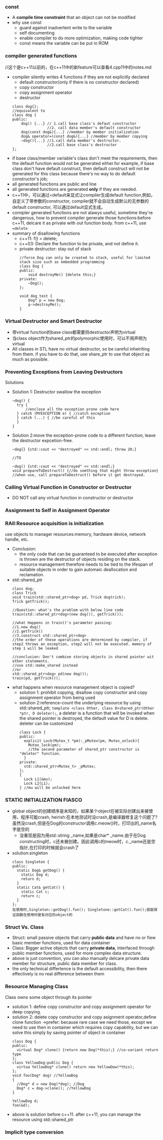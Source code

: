 ### const
- A **compile time constraint** that an object can not be modified
- why use const
  - guard against inadvertent write to the variable
  - self documenting
  - enable compiler to do more optimization, making code tighter
  - const means the variable can be put in ROM
### compiler generated functions
//这个是c++11以前的，在c++11中的新feature可以查看4.cpp11中的notes.md

- compiler silently writes 4 functions if they are not explicitly declared
    - default constructor(only if there is no constructor declared)
    - copy constructor
    - copy assignment operator
    - destructor
    ```
    class dog{};
    //equivalent to 
    class dog {
    public:
        dog() {...} // 1.call base class's defaut constructor
                    //2. call data member's default constructor
        dog(const dog&){...} //member by member initialization
        dog& operator=(const dog&){...} //member by member copying
        ~dog(){...} //1.call data member's destructor.
                    //2.call base class's destructor
    };
    ```
- if base class/member variable's class don't meet the requirements, then the default function would not be generated either.for example, if base class don't have default construct, then default construct will not be generated for this class because there's no way to do default constructor's job;
- all generated functions are public and line
- all generated functions are generated **only** if they are needed.
- c++11中，可以通过=default来显式让compiler生成default function,例如，自定义了带参数的constructor, compiler就不会自动生成默认的无参数的default constructor, 可以通过default显式生成。
- comipler generated functions are not alawys useful, sometime they're dangerous,
  how to prevent compiler generate those functions:before c++11, delcare it as private with out function body. from c++11, use `=delete`
- summary of disallowing functions
  - c++11: f() = delete;
  - c++03: Declare the function to be private, and not define it.
  - private destructor: stay out of stack
    ```
    //force Dog can only be created to stack, useful for limited stack size such as embedded programming
    class Dog {
    public:
        void destroyMe() {delete this;}
    private:
        ~Dog();
    };

    void dog_test {
        Dog* p = new Dog;
        p->destroyMe();
    }
    ```
### Virtual Destructor and Smart Destructor
- 带virtual function的base class都需要将destructor声明为virtual
- 当class object作为shared_ptr的polymorphic使用时，可以不用声明为virtual
- All classes in STL have no virtual destructor, so be careful inheiriting from them. if you have to do that, use share_ptr to use that object as much as possible.
### Preventing Exceptions from Leaving Destructors
Solutions
- Solution 1: Destructor swallow the exception
  ```
  ~dog() {
    try {
        //enclose all the exception prone code here
    } catch (MYEXCEPTION e) { //catch exception
    } catch (...) { //be careful of this
    }
  }
  ```
- Solution 2:move the exception-prone code to a different function, leave the destructor expcetion-free.
  ```
  ~dog{} {std::cout << "destroyed" << std::endl; throw 20;}

  //TO

  ~dog() {std::cout << "destroyed" << std::endl;}
  void prepareToDestruct() {//do somthing that might throw exception}
  //when use, call prepareToDestruct() before it get destroyed.

  ```
### Calling Virtual Function in Constructor or Destructor
- DO NOT call any virtual function in constructor or destructor
### Assignment to Self in Assignment Operator
### RAII:Resource acquisition is initialization
use objects to manager resources:memory, hardware device, network handle, etc.
- Conclusion: 
  - the only code that can be guaranteed to be executed after exception is thrown are the destructor of objects residing on the stack.
  - resource management therefore needs to be tied to the lifespan of suitable objects in order to gain automaic deallocation and reclamation.
- std::shared_ptr
  ```
  class dog;
  class Trick
  void train(std::shared_ptr<dog> pd, Trick dogtrick);
  Trick getTrick();

  //Question: what's the problem with below line code
  train(std::shared_ptr<dog>(new dog()), getTrick());

  //what Happens in train()'s parameter passing:
  //1.new dog()
  //2.getTrick()
  //3.construct std::shared_ptr<dog>
  //the order of these operations are determined by compiler, if step2 throws an exception, step2 will not be executed. memory of step 1 will be leaked
  
  //conclusion: Don't combine storing objects in shared pointer wit other statements.
  //use std::make_shared instead
  //or
  std::shared_ptr<dog> pd(new dog());
  train(pd, getTrick());
  ````
- what happens when resource management object is copied?
  - solution 1: prohibit copying, disallow copy constructor and copy assignment operator from being used
  - solution 2:reference-count the underlying resource by using std::shared_ptr, `template <class Other, class D>shared_ptr(Other *ptr, D deleter);`, a deleter is a function that will be invoked when the shared pointer is destroyed, the default value for D is delete. deleter can be customized
    ```
    class Lock {
    public:
      explicit Lock(Mutex_t *pm):_pMutex(pm, Mutex_unlock){
        Mutex_lock(pm);
        //the second parameter of shared_ptr constructor is "deleter" function.
      }
    private:
      std::shared_ptr<Mutex_t> _pMutex;
    };
    {
      Lock L1(&mu);
      Lock L2(L1);
    } //mu will be unlocked here
    
    ```
### STATIC INITIALIZATION FIASCO
- global object的创建顺序是未知的，如果某个object在被实际创建出来被使用，程序可能crash, heirish:在本地测试时没crash,是编译器修复这个问题了?虽然没crash,但是在Dog的constructor调用c.meow()时，打印出的_name名字是空的
  - 没重现是因为用std::string _name,如果是char* _name.由于在Dog constructing时，c还未被创建。因此调用c的meow时，c._name还是空指针,在打印的时候就会crash了
- solution:singleton
  ```
  class Singleton {
  public:
    static Dog& getDog() {
      static Dog d;
      return d;
    }
    static Cat& getCat() {
      static Cat c;
      return c;
    }
  };
  在使用时,Singleton::getDog().fun(); Singletone::getCat().fun();就能保证函数在使用时是有对应的object的
  ```
### Struct Vs. Class
- Struct: small passive objects that carry **public data** and have no or fiew basic member functions, used for data container
- Class: Bigger active objects that carry **private data**, interfaced through public member functions, used for more complex data structure.
- above is just convention, you can also manually delcare private data member for structure, public data member for class.
- the only technical differtence is the default accessibility, then there effectively is no real difference between them
### Resource Managing Class
Class owns some object through its pointer
- solution 1: define copy constructor and copy assignment operator for deep copying.
- solution 2: delete copy constructor and copy asignment operator,define clone function ->prefer: because rare case we need those, except we need to use then in container which requires copy capability, but we can solve this simply by saving pointer of object in container
  ```
  class Dog {
  public:
    virtual Dog* clone() {return new Dog(*this);} //co-variant return type
  };
  class YellowDog:public Dog {
    virtua YellowDog* clone() return new YellowDow(*this);
  };
  void foo(Dog* dog) //YellowDog
  {
    //Dog* d = new Dog(*dog); //Dog
    Dog* c = dog->clone(); //YellowDog
  }

  YellowDog d;
  foo(&d);
  ```
- above is solution before c++11. after c++11, you can manage the resource using std::shared_ptr
### Implicit type conversion